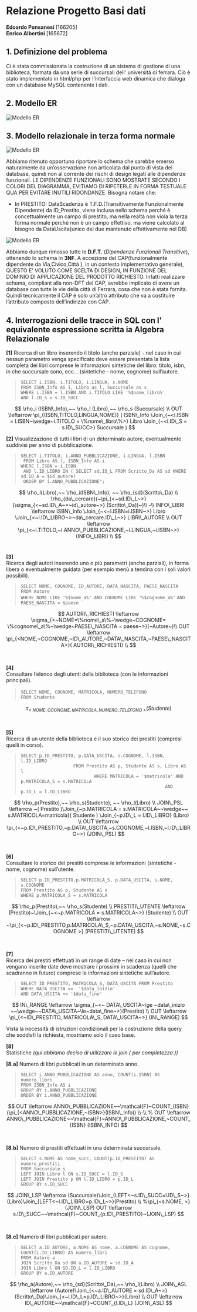 

# Relazione Progetto Basi dati

__Edoardo Ponsanesi__ [166205]  
__Enrico Albertini__ [165672]



## 1. Definizione del problema

Ci è stata commissionata la costruzione di un sistema di gestione di una biblioteca, formata da una serie di succursali dell' università di ferrara.
Ciò è stato implementato in html/php per l'interfaccia web dinamica che dialoga con un database MySQL contenente i dati. 





## 2. Modello ER
     
![Modello ER](/relazione/immagini/image.png)


## 3. Modello relazionale in terza forma normale 

![Modello ER](/relazione/immagini/image2.tmp)

Abbiamo ritenuto opportuno riportare lo schema che sarebbe emerso naturalmente da un’osservazione non articolata dal punto di vista dei database, quindi non al corrente dei rischi di design legati alle dipendenze funzionali. LE DIPENDENZE FUNZIONALI SONO MOSTRATE SECONDO I COLORI DEL DIAGRAMMA, EVITIAMO DI RIPETERLE IN FORMA TESTUALE QUA PER EVITARE INUTILI RIDONDANZE.
Bisogna notare che:
- In PRESTITO:
DataScadenza è T.F.D.(Transitivamente Funzionalmente Dipendente) da ID_Prestito, viene inclusa nello schema perché è concettualmente un campo di prestito, ma nella
realtà non viola la terza forma normale perché non è un campo effettivo, ma viene calcolato al bisogno da DataUscita(unico dei due mantenuto effettivamente nel DB)

![Modello ER](/relazione/immagini/image3.tmp)

Abbiamo dunque rimosso tutte le __D.F.T.__ (_Dipendenze Funzionali Transitive_), ottenendo lo schema in __3NF__. 
A eccezione del CAP(funzionalmente dipendente da Via,Civico,Città ), in un contesto implementativo generale), QUESTO E’ VOLUTO COME SCELTA DI DESIGN, IN FUNZIONE DEL DOMINIO DI APPLICAZIONE DEL PRODOTTO RICHIESTO. Infatti realizzare schema, compliant alla non-DFT del CAP, avrebbe implicato di avere un database con tutte le vie della città di Ferrara, cosa che non è stata fornita. Quindi tecnicamente il CAP è solo un’altro attributo che va a costituire l’attributo composto dell’indirizzo con CAP.

    

## 4. Interrogazioni delle tracce in SQL con l' equivalente espressione scritta ia Algebra Relazionale 
 

__[1]__ 
Ricerca di un libro inserendo il titolo (anche parziale) - nel caso in cui nessun parametro venga specificato deve essere presentata la lista completa dei libri comprese le informazioni sintetiche del libro: titolo, isbn, in che succursale sono, ecc... (sintetiche - nome, cognome) sull’autore.

> `SELECT i.ISBN, i.TITOLO, i.LINGUA, s.NOME`  
`FROM ISBN_Info AS i, Libro as l, Succursale as s`  
`WHERE i.ISBN = l.ISBN AND i.TITOLO LIKE '%$nome_libro%'`  
`AND l.ID_S = s.ID_SUCC`  


$$ 
\rho_i (ISBN\_Info),~~ \rho_l (Libro),~~ \rho_s (Succursale) \\
OUT \leftarrow \pi_{(ISBN,TITOLO,LINGUA,NOME)} (
    ISBN\_Info \Join_{~<i.ISBN = l.ISBN~\wedge~i.TITOLO = \%nome\_libro\%>} Libro \Join_{~<l.ID\_S = s.ID\_SUCC>} Succursale
)
$$ 

__[2]__ Visualizzazione di tutti i libri di un determinato autore, eventualmente suddivisi per anno di pubblicazione.


> ` SELECT i.TITOLO, i.ANNO_PUBBLICAZIONE, i.LINGUA, l.ISBN `  
` FROM Libro AS l, ISBN_Info AS i`  
` WHERE l.ISBN = i.ISBN `  
` AND l.ID_LIBRO IN ( SELECT sd.ID_L FROM Scritto_Da AS sd WHERE sd.ID_A = $id_autore)`  
` ORDER BY i.ANNO_PUBBLICAZIONE";`

$$
\rho_l(Libro),~~ \rho_i(ISBN\_Info), ~~ \rho_{sd}(Scritto\_Da) \\
\rho_{da\_cercare}(~\pi_{<~sd.ID\_L~>} (\sigma_{<~sd.ID\_A~=~id\_autore~>} (Scritto\_Da))~)\\  
-\\
INFO\_LIBRI \leftarrow ISBN\_Info \Join_{~<~l.ISBN=i.ISBN~>} Libro \Join_{<~l.ID\_LIBRO~=~da\_cercare.ID\_L~>} LIBRI\_AUTORE \\
OUT \leftarrow \pi_{<~i.TITOLO,~i.ANNO\_PUBBLICAZIONE,~i.LINGUA,~i.ISBN~>} (INFO\_LIBRI) \\
$$
<br>

__[3]__   
Ricerca degli autori inserendo uno o più parametri (anche parziali), in forma libera o eventualmente guidata (per esempio menù a tendina con i soli valori possibili).

> `SELECT NOME, COGNOME, ID_AUTORE, DATA_NASCITA, PAESE_NASCITA`  
`FROM Autore`  
`WHERE NOME LIKE '%$nome_a%' AND COGNOME LIKE '%$cognome_a%'` 
`AND PAESE_NASCITA = $paese`  

$$
AUTORI\_RICHIESTI \leftarrow \sigma_{<~NOME=\%nome\_a\%~\wedge~COGNOME= \%cognome\_a\%~\wedge~PAESE\_NASCITA = paese~>}(~Autore~)\\ 
OUT \leftarrow \pi_{<NOME,~COGNOME,~ID\_AUTORE,~DATA\_NASCITA,~PAESE\_NASCITA>}( AUTORI\_RICHIESTI) \\
$$


<br>

__[4]__  
Consultare l’elenco degli utenti della biblioteca (con le informazioni principali).

> `SELECT NOME, COGNOME, MATRICOLA, NUMERO_TELEFONO`
`                FROM Studente`

$$
\pi_{<~NOME, COGNOME, MATRICOLA, NUMERO\_TELEFONO~> }(Studente)
$$

<br>


__[5]__  
Ricerca di un utente della biblioteca e il suo storico dei prestiti (compresi quelli in corso).

> `SELECT p.ID_PRESTITO, p.DATA_USCITA, s.COGNOME, l.ISBN, l.ID_LIBRO`  
`                    FROM Prestito AS p, Studente AS s, Libro AS l`  
`                            WHERE MATRICOLA = '$matricola' AND p.MATRICOLA_S = s.MATRICOLA`  
`                                                       AND p.ID_L = l.ID_LIBRO`  

$$
\rho_p(Prestito),~~ \rho_s(Studente), ~~ \rho_l(Libro) \\
JOIN\_PSL \leftarrow ~( Prestito )\Join_{~p.MATRICOLA = s.MATRICOLA~~\wedge~~ s.MATRICOLA=matricola}( Studente ) \Join_{~p.ID\_L = l.ID\_LIBRO} (Libro) \\
OUT \leftarrow \pi_{<~p.ID\_PRESTITO,~p.DATA\_USCITA,~s.COGNOME,~l.ISBN,~l.ID\_LIBRO~>} (JOIN\_PSL)
$$

<br>

__[6]__  
Consultare lo storico dei prestiti comprese le informazioni (sintetiche - nome, cognome) sull’utente.  

> `SELECT p.ID_PRESTITO,p.MATRICOLA_S, p.DATA_USCITA, s.NOME, s.COGNOME`  
`FROM Prestito AS p, Studente AS s`  
`WHERE p.MATRICOLA_S = s.MATRICOLA`  

$$
\rho_p(Prestito),~~ \rho_s(Studente) \\
PRESTITI\_UTENTE \leftarrow  (Prestito)~\Join_{~<~p.MATRICOLA = s.MATRICOLA~>} (Studente) \\ 
OUT \leftarrow ~\pi_{<~p.ID\_PRESTITO,p.MATRICOLA\_S,~p.DATA\_USCITA,~s.NOME,~s.COGNOME >} (PRESTITI\_UTENTE)
$$

<br>

__[7]__  
Ricerca dei prestiti effettuati in un range di date – nel caso in cui non vengano inserite date deve mostrare i prossimi in scadenza (quelli che scadranno in futuro) comprese le informazioni sintetiche sull’autore.

> `SELECT ID_PRESTITO, MATRICOLA_S, DATA_USCITA FROM Prestito`  
`WHERE DATA_USCITA >=  '$data_inizio' `  
`AND DATA_USCITA <= '$data_fine'`  

$$
IN\_RANGE \leftarrow \sigma_{~<~ DATA\_USCITA~\ge ~data\_inizio ~~\wedge~~DATA\_USCITA~\le~data\_fine~>}(Prestito) \\
OUT \leftarrow \pi_{<~ID\_PRESTITO, MATRICOLA\_S, DATA\_USCITA~>} (IN\_RANGE)
$$

Vista la necessità di istruzioni condizionali per la costruzione della query che soddisfi la richiesta, mostriamo solo il caso base.
<br>

__[8]__   
Statistiche  _(qui abbiamo deciso di utilizzare le join ( per completezza ))_

__[8.a]__ Numero di libri pubblicati in un determinato anno.

> `SELECT i.ANNO_PUBBLICAZIONE AS anno, COUNT(i.ISBN) AS numero_libri `  
`FROM ISBN_Info AS i`  
`GROUP BY i.ANNO_PUBBLICAZIONE`  
`ORDER BY i.ANNO_PUBBLICAZIONE`  

$$
OUT \leftarrow ANNO\_PUBBLICAZIONE~~\mathcal{F}~COUNT_{ISBN} (\pi_{<ANNO\_PUBBLICAZIONE,~ISBN>}(ISBN\_Info)) \\-\\
% OUT \leftarrow ANNO\_PUBBLICAZIONE~~\mathcal{F}~ANNO\_PUBBLICAZIONE,~COUNT_{ISBN} (ISBN\_INFO)
$$


<br>

__[8.b]__ Numero di prestiti effettuati in una determinata succursale.  

> `SELECT s.NOME AS nome_succ, COUNT(p.ID_PRESTITO) AS numero_prestiti`  
`FROM Succursale s`  
`LEFT JOIN Libro l ON s.ID_SUCC = l.ID_S`  
`LEFT JOIN Prestito p ON l.ID_LIBRO = p.ID_L`  
`GROUP BY s.ID_SUCC` 

$$
JOIN\_LSP \leftarrow (Succursale)\Join_{LEFT<~s.ID\_SUCC=l.ID\_S~>}(Libro)\Join_{LEFT<~l.ID\_LIBRO=p.ID\_L~>}(Prestito) \\
%\pi_{<s.NOME, >}(JOIN\_LSP)
OUT \leftarrow s.ID\_SUCC~~\mathcal{F}~COUNT_{p.ID\_PRESTITO}~(JOIN\_LSP)
$$


<br>


__[8.c]__ Numero di libri pubblicati per autore.  

> `SELECT a.ID_AUTORE, a.NOME AS nome, a.COGNOME AS cognome, COUNT(L.ID_LIBRO) AS numero_libri `  
`FROM Autore a`  
`JOIN Scritto_Da sd ON a.ID_AUTORE = sd.ID_A`  
`JOIN Libro l ON SD.ID_L = l.ID_LIBRO`  
`GROUP BY a.ID_AUTORE`  

$$
\rho_a(Autore),~~ \rho_{sd}(Scritto\_Da),~~ \rho_l(Libro) \\
JOIN\_ASL \leftarrow (Autore)\Join_{<~a.ID\_AUTORE = sd.ID\_A~>}(Scritto\_Da)\Join_{<~l.ID\_L=p.ID\_LIBRO~>}(Libro) \\
OUT \leftarrow ID\_AUTORE~~\mathcal{F}~COUNT_{l.ID\_L} (JOIN\_ASL)
$$


